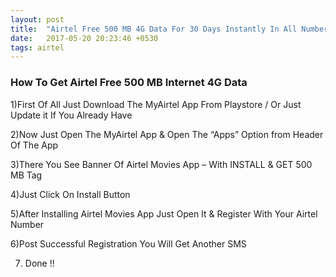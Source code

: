 ```yaml
---
layout: post
title:  "Airtel Free 500 MB 4G Data For 30 Days Instantly In All Numbers"
date:   2017-05-20 20:23:46 +0530
tags: airtel
---
```


<h3>How To Get Airtel Free 500 MB Internet 4G Data</h3>

1)First Of All Just Download The MyAirtel App From Playstore / Or Just Update it If You Already Have

2)Now Just Open The MyAirtel App & Open The “Apps” Option from Header Of The App

3)There You See Banner Of Airtel Movies App – With INSTALL & GET 500 MB Tag

4)Just Click On Install Button

5)After Installing Airtel Movies App Just Open It & Register With Your Airtel Number

6)Post Successful Registration You Will Get Another SMS

7) Done !! 
